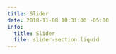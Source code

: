 ```yaml
---
title: Slider
date: 2018-11-08 10:31:00 -05:00
info:
  title: Slider
  file: slider-section.liquid
---
```


